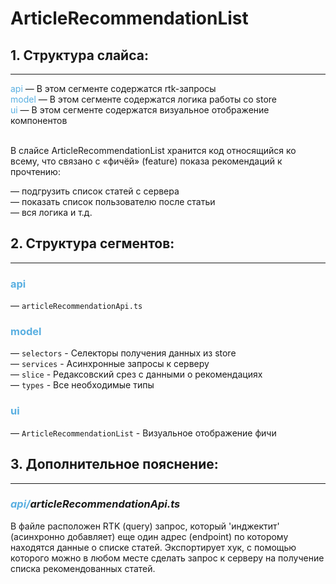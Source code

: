 # ArticleRecommendationList

## 1. Структура слайса:
***

<span style="color:#59afe1">api</span> &mdash; В этом сегменте содержатся rtk-запросы <br/>
<span style="color:#59afe1">model</span> &mdash; В этом сегменте содержатся логика работы со store <br/>
<span style="color:#59afe1">ui</span> &mdash; В этом сегменте содержатся визуальное отображение компонентов
<br/>
<br/>


В слайсе ArticleRecommendationList хранится код относящийся ко всему, что связано с «фичёй» (feature) показа рекомендаций к 
прочтению:

&mdash; подгрузить список статей с сервера <br>
&mdash; показать список пользователю после статьи <br>
&mdash; вся логика и т.д. <br>

## 2. Структура сегментов:
***

### <span style="color:#59afe1">api</span><br>
&mdash; `articleRecommendationApi.ts`

### <span style="color:#59afe1">model</span><br>
&mdash; `selectors` - Селекторы получения данных из store <br>
&mdash; `services` - Асинхронные запросы к серверу <br>
&mdash; `slice` - Редаксовский срез с данными о рекомендациях <br>
&mdash; `types` - Все необходимые типы <br>

### <span style="color:#59afe1">ui</span><br>
&mdash; `ArticleRecommendationList` - Визуальное отображение фичи <br>


## 3. Дополнительное пояснение:
***
### <i><span style="color:#59afe1">api/</span>articleRecommendationApi.ts</i>


В файле расположен RTK (query) запрос, который 'инджектит' (асинхронно добавляет) еще один адрес
(endpoint) по
которому находятся данные о списке статей. Экспортирует хук, с помощью которого можно в любом месте
сделать запрос к серверу на получение списка рекомендованных статей.
